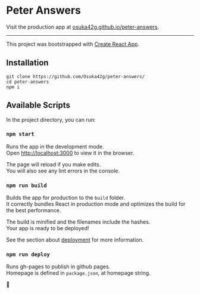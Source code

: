 # Peter Answers

Visit the production app at [osuka42g.github.io/peter-answers](https://osuka42g.github.io/peter-answers/).

---
This project was bootstrapped with [Create React App](https://github.com/facebook/create-react-app).

## Installation
```
git clone https://github.com/Osuka42g/peter-answers/
cd peter-answers
npm i
```


## Available Scripts

In the project directory, you can run:

### `npm start`

Runs the app in the development mode.<br>
Open [http://localhost:3000](http://localhost:3000) to view it in the browser.

The page will reload if you make edits.<br>
You will also see any lint errors in the console.

### `npm run build`

Builds the app for production to the `build` folder.<br>
It correctly bundles React in production mode and optimizes the build for the best performance.

The build is minified and the filenames include the hashes.<br>
Your app is ready to be deployed!

See the section about [deployment](https://facebook.github.io/create-react-app/docs/deployment) for more information.

### `npm run deploy`

Runs gh-pages to publish in github pages.<br>
Homepage is defined in `package.json`, at homepage string.

👻
